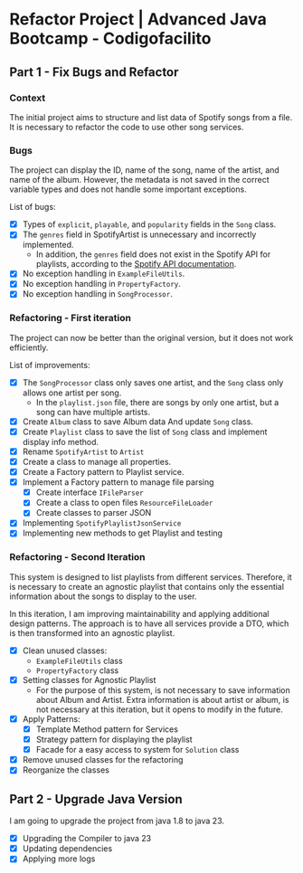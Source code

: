 # Refactor Project | Advanced Java Bootcamp - Codigofacilito

## Part 1 - Fix Bugs and Refactor

### Context
The initial project aims to structure and list data of Spotify songs from a file. It is necessary to refactor the code to use other song services.

### Bugs

The project can display the ID, name of the song, name of the artist, and name of the album. However, the metadata is not saved in the correct variable types and does not handle some important exceptions.

List of bugs:
- [X] Types of `explicit`, `playable`, and `popularity` fields in the `Song` class.
- [X] The `genres` field in SpotifyArtist is unnecessary and incorrectly implemented.
  - In addition, the `genres` field does not exist in the Spotify API for playlists, according to the [Spotify API documentation](https://developer.spotify.com/documentation/web-api/concepts/playlists).
- [X] No exception handling in `ExampleFileUtils`.
- [X] No exception handling in `PropertyFactory`.
- [X] No exception handling in `SongProcessor`.

### Refactoring - First iteration

The project can now be better than the original version, but it does not work efficiently.

List of improvements:
- [X] The `SongProcessor` class only saves one artist, and the `Song` class only allows one artist per song.
  - In the `playlist.json` file, there are songs by only one artist, but a song can have multiple artists.
- [X] Create `Album` class to save Album data And update `Song` class.
- [X] Create `Playlist` class to save the list of `Song` class and implement display info method.
- [X] Rename `SpotifyArtist` to `Artist`
- [X] Create a class to manage all properties.
- [X] Create a Factory pattern to Playlist service.
- [X] Implement a Factory pattern to manage file parsing
  - [X] Create interface `IFileParser`
  - [X] Create a class to open files `ResourceFileLoader`
  - [X] Create classes to parser JSON
- [X] Implementing `SpotifyPlaylistJsonService`
- [X] Implementing new methods to get Playlist and testing

### Refactoring - Second Iteration

This system is designed to list playlists from different services. Therefore, it is necessary to create an agnostic playlist that contains only the essential information about the songs to display to the user.

In this iteration, I am improving maintainability and applying additional design patterns. The approach is to have all services provide a DTO, which is then transformed into an agnostic playlist.

- [X] Clean unused classes:
  - `ExampleFileUtils` class
  - `PropertyFactory` class
- [X] Setting classes for Agnostic Playlist
  - For the purpose of this system, is not necessary to save information about Album and Artist. Extra information is about artist or album, is not necessary at this iteration, but it opens to modify in the future.
- [X] Apply Patterns:
  - [X] Template Method pattern for Services
  - [X] Strategy pattern for displaying the playlist
  - [X] Facade for a easy access to system for `Solution` class
- [X] Remove unused classes for the refactoring
- [X] Reorganize the classes

## Part 2 - Upgrade Java Version
I am going to upgrade the project from java 1.8 to java 23.
- [X] Upgrading the Compiler to java 23
- [X] Updating dependencies
- [X] Applying more logs